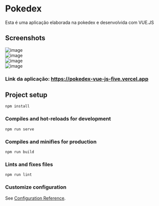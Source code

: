 # Pokedex
Esta é uma aplicação elaborada na pokedex e desenvolvida com VUE.JS

## Screenshots
![image](https://github.com/gfonsecadev/pokedex_vue.js/assets/90278833/383bb062-a35e-4fd6-ae94-79b2e52374c4)  
![image](https://github.com/gfonsecadev/pokedex_vue.js/assets/90278833/2a845fd4-9a1b-4dc7-896b-c9ee0d93b878)  
![image](https://github.com/gfonsecadev/pokedex_vue.js/assets/90278833/e0f65d74-1b6e-48c2-9dd8-dfa77a5c9ccd)  
![image](https://github.com/gfonsecadev/pokedex_vue.js/assets/90278833/777c92ce-f828-4883-a85b-31e0a67a8018)  

### Link da aplicação: https://pokedex-vue-js-five.vercel.app






## Project setup
```
npm install
```

### Compiles and hot-reloads for development
```
npm run serve
```

### Compiles and minifies for production
```
npm run build
```

### Lints and fixes files
```
npm run lint
```

### Customize configuration
See [Configuration Reference](https://cli.vuejs.org/config/).

